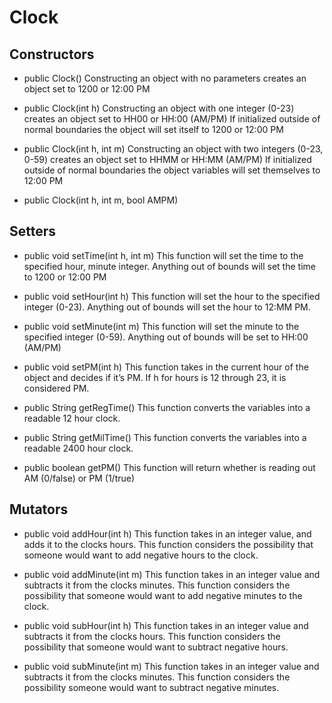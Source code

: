 # Clock

## Constructors
* public Clock()
Constructing an object with no parameters creates an object set to 1200 or 12:00 PM

* public Clock(int h)
Constructing an object with one integer (0-23) creates an object set to HH00 or HH:00 (AM/PM)
If initialized outside of normal boundaries the object will set itself to 1200 or 12:00 PM

* public Clock(int h, int m)
Constructing an object with two integers (0-23, 0-59) creates an object set to HHMM or HH:MM (AM/PM)
If initialized outside of normal boundaries the object variables will set themselves to 12:00 PM

* public Clock(int h, int m, bool AMPM)

## Setters
* public void setTime(int h, int m)
This function will set the time to the specified hour, minute integer.
Anything out of bounds will set the time to 1200 or 12:00 PM

* public void setHour(int h)
This function will set the hour to the specified integer (0-23).
Anything out of bounds will set the hour to 12:MM PM.

* public void setMinute(int m)
This function will set the minute to the specified integer (0-59).
Anything out of bounds will be set to HH:00 (AM/PM)

* public void setPM(int h)
This function takes in the current hour of the object and decides if it’s PM.
If h for hours is 12 through 23, it is considered PM.

* public String getRegTime()
This function converts the variables into a readable 12 hour clock.

* public String getMilTime()
This function converts the variables into a readable 2400 hour clock.

* public boolean getPM()
This function will return whether is reading out AM (0/false) or PM (1/true)

## Mutators
* public void addHour(int h)
This function takes in an integer value, and adds it to the clocks hours. This function considers the possibility that someone would want to add negative hours to the clock.

* public void addMinute(int m)
This function takes in an integer value and subtracts it from the clocks minutes. This function considers the possibility that someone would want to add negative minutes to the clock.

* public void subHour(int h)
This function takes in an integer value and subtracts it from the clocks hours. This function considers the possibility that someone would want to subtract negative hours.

* public void subMinute(int m)
This function takes in an integer value and subtracts it from the clocks minutes. This function considers the possibility someone would want to subtract negative minutes.
